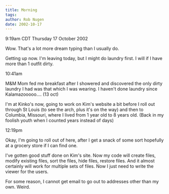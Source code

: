 ```yaml
---
title: Morning
tags: 
author: Rob Nugen
date: 2002-10-17
---
```


<p class=date>9:19am CDT Thursday 17 October 2002</p>

<p>Wow.  That's a lot more dream typing than I usually do.</p>

<p>Getting up now.  I'm leaving today, but I might do laundry first.
I will if I have more than 1 outfit dirty.</p>

<p class=date>10:41am</p>

<p>M&M Mom fed me breakfast after I showered and discovered the only
dirty laundry I had was that which I was wearing.  I haven't done
laundry since Kalamazooooo.... (13 oct)</p>

<p>I'm at Kinko's now, going to work on Kim's website a bit before I
roll out through St Louis (to see the arch, plus it's on the way) and
then to Columbia, Missouri, where I lived from 1 year old to 8 years
old.  (Back in my foolish youth when I counted years instead of
days)</p>

<p class=date>12:19pm</p>

<p>Okay, I'm going to roll out of here, after I get a snack of some
sort hopefully at a grocery store if I can find one.</p>

<p>I've gotten good stuff done on Kim's site.  Now my code will create
files, modify existing files, sort the files, hide files, restore
files.  And it almost certainly will work for multiple sets of files.
Now I just need to write the viewer for the users.</p>

<p>For some reason, I cannot get email to go out to addresses other
than my own.  Weird.</p>
